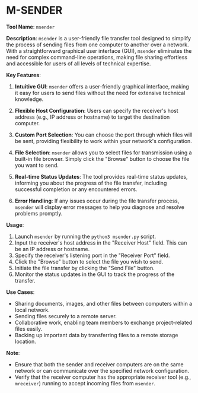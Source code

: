 # M-SENDER

**Tool Name**: `msender`

**Description**:
`msender` is a user-friendly file transfer tool designed to simplify the process of sending files from one computer to another over a network. With a straightforward graphical user interface (GUI), `msender` eliminates the need for complex command-line operations, making file sharing effortless and accessible for users of all levels of technical expertise.

**Key Features**:

1. **Intuitive GUI**: `msender` offers a user-friendly graphical interface, making it easy for users to send files without the need for extensive technical knowledge.

2. **Flexible Host Configuration**: Users can specify the receiver's host address (e.g., IP address or hostname) to target the destination computer.

3. **Custom Port Selection**: You can choose the port through which files will be sent, providing flexibility to work within your network's configuration.

4. **File Selection**: `msender` allows you to select files for transmission using a built-in file browser. Simply click the "Browse" button to choose the file you want to send.

5. **Real-time Status Updates**: The tool provides real-time status updates, informing you about the progress of the file transfer, including successful completion or any encountered errors.

6. **Error Handling**: If any issues occur during the file transfer process, `msender` will display error messages to help you diagnose and resolve problems promptly.

**Usage**:

1. Launch `msender` by running the `python3 msender.py` script.
2. Input the receiver's host address in the "Receiver Host" field. This can be an IP address or hostname.
3. Specify the receiver's listening port in the "Receiver Port" field.
4. Click the "Browse" button to select the file you wish to send.
5. Initiate the file transfer by clicking the "Send File" button.
6. Monitor the status updates in the GUI to track the progress of the transfer.

**Use Cases**:

- Sharing documents, images, and other files between computers within a local network.
- Sending files securely to a remote server.
- Collaborative work, enabling team members to exchange project-related files easily.
- Backing up important data by transferring files to a remote storage location.

**Note**:
- Ensure that both the sender and receiver computers are on the same network or can communicate over the specified network configuration.
- Verify that the receiver computer has the appropriate receiver tool (e.g., `mreceiver`) running to accept incoming files from `msender`.
